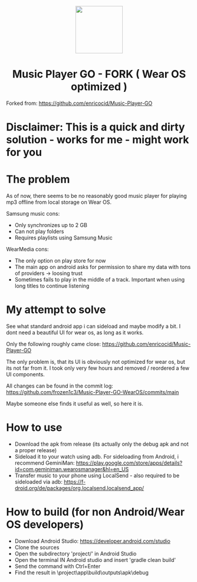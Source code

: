 <p align="center">
<img width="128" src="https://github.com/enricocid/Music-Player-GO/blob/main/fastlane/metadata/android/en-US/images/icon.png">
</p>

<h1 align="center">Music Player GO - FORK ( Wear OS optimized )</h1>

Forked from: https://github.com/enricocid/Music-Player-GO

# Disclaimer: This is a quick and dirty solution - works for me - might work for you

# The problem

As of now, there seems to be no reasonably good music player for playing mp3 offline from local storage on Wear OS.

Samsung music cons:
- Only synchronizes up to 2 GB
- Can not play folders
- Requires playlists using Samsung Music

WearMedia cons:
- The only option on play store for now
- The main app on android asks for permission to share my data with tons of providers -> loosing trust
- Sometimes fails to play in the middle of a track. Important when using long titles to continue listening

# My attempt to solve

See what standard android app i can sideload and maybe modify a bit.
I dont need a beautiful UI for wear os, as long as it works.

Only the following roughly came close:
https://github.com/enricocid/Music-Player-GO

The only problem is, that its UI is obviously not optimized for wear os, but its not far from it.
I took only very few hours and removed / reordered a few UI components.

All changes can be found in the commit log:
https://github.com/frozen1c3/Music-Player-GO-WearOS/commits/main

Maybe someone else finds it useful as well, so here it is.

# How to use
- Download the apk from release (its actually only the debug apk and not a proper release)
- Sideload it to your watch using adb. For sideloading from Android, i recommend GeminiMan: https://play.google.com/store/apps/details?id=com.geminiman.wearosmanager&hl=en_US
- Transfer music to your phone using LocalSend - also required to be sideloaded via adb: https://f-droid.org/de/packages/org.localsend.localsend_app/

# How to build (for non Android/Wear OS developers)
- Download Android Studio: https://developer.android.com/studio
- Clone the sources
- Open the subdirectory 'project/' in Android Studio
- Open the terminal IN Android studio and insert 'gradle clean build'
- Send the command with Ctrl+Enter
- Find the result in \project\app\build\outputs\apk\debug

